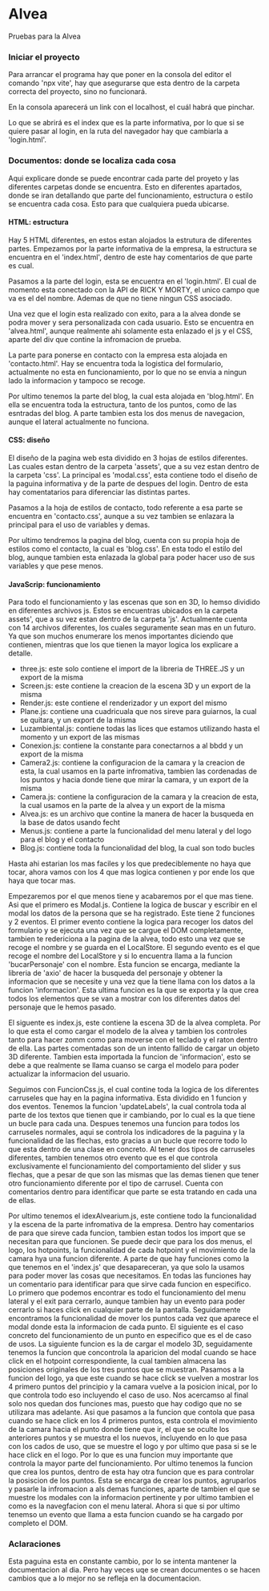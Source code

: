 # Alvea
Pruebas para la Alvea


### Iniciar el proyecto 
Para arrancar el programa hay que poner en la consola del editor el comando 'npx vite', hay que asegurarse que esta dentro de la carpeta correcta del proyecto, sino no funcionará. 

En la consola aparecerá un link con el localhost, el cuál habrá que pinchar.

Lo que se abrirá es el index que es la parte informativa, por lo que si se quiere pasar al login, en la ruta del navegador hay que cambiarla a 'login.html'.

### Documentos: donde se localiza cada cosa
Aqui explicare donde se puede encontrar cada parte del proyeto y las diferentes carpetas donde se encuentra. Esto en diferentes apartados, donde se iran detallando que parte del funcionamiento, estructura o estilo se encuentra cada cosa. Esto para que cualquiera pueda ubicarse.


#### HTML: estructura
Hay 5 HTML diferentes, en estos estan alojados la estrutura de diferentes partes. Empezamos por la parte informativa de la empresa, la estructura se encuentra en el 'index.html', dentro de este hay comentarios de que parte es cual.

Pasamos a la parte del login, esta se encuentra en el 'login.html'. El cual de momento esta conectado con la API de RICK Y MORTY, el unico campo que va es el del nombre. Ademas de que no tiene ningun CSS asociado.

Una vez que el login esta realizado con exito, para a la alvea donde se podra mover y sera personalizada con cada usuario. Esto se encuentra en 'alvea.html', aunque realmente ahi solamente esta enlazado el js y el CSS, aparte del div que contine la infromacion de prueba.

La parte para ponerse en contacto con la empresa esta alojada en 'contacto.html'. Hay se encuentra toda la logistica del formulario, actualmente no esta en funcionamiento, por lo que no se envia a ningun lado la informacion y tampoco se recoge.

Por ultimo tenemos la parte del blog, la cual esta alojada en 'blog.html'. En ella se encuentra toda la estructura, tanto de los puntos, como de las esntradas del blog. A parte tambien esta los dos menus de navegacion, aunque el lateral actualmente no funciona.

#### CSS: diseño
El diseño de la pagina web esta dividido en 3 hojas de estilos diferentes. Las cuales estan dentro de la carpeta 'assets', que a su vez estan dentro de la carpeta 'css'. La principal es 'modal.css', esta contiene todo el diseño de la paguina informativa y de la parte de despues del login. Dentro de esta hay comentatarios para diferenciar las distintas partes. 

Pasamos a la hoja de estilos de contacto, todo referente a esa parte se encuentra en 'contacto.css', aunque a su vez tambien se enlazara la principal para el uso de variables y demas.

Por ultimo tendremos la pagina del blog, cuenta con su propia hoja de estilos como el contacto, la cual es 'blog.css'. En esta todo el estilo del blog, aunque tambien esta enlazada la global para poder hacer uso de sus variables y que pese menos.

#### JavaScrip: funcionamiento
Para todo el funcionamiento y las escenas que son en 3D, lo hemso dividido en diferentes archivos js. Estos se encuentras ubicados en la carpeta assets', que a su vez estan dentro de la carpeta 'js'. Actualmente cuenta con 14 archivos diferentes, los cuales seguramente sean mas en un futuro. Ya que son muchos enumerare los menos importantes diciendo que contienen, mientras que los que tienen la mayor logica los explicare a detalle.

- three.js: este solo contiene el import de la libreria de THREE.JS y un export de la misma 
- Screen.js: este contiene la creacion de la escena 3D y un export de la misma 
- Render.js: este contiene el renderizador y un export del mismo 
- Plane.js: contiene una cuadricuala que nos sireve para guiarnos, la cual se quitara, y un export de la misma 
- Luzambiental.js: contiene todas las lices que estamos utilizando hasta el momento y un export de las mismas
- Conexion.js: contiene la constante para conectarnos a al bbdd y un export de la misma 
- Camera2.js: contiene la configuracion de la camara y la creacion de esta, la cual usamos en la parte infromativa, tambien las cordenadas de los puntos y hacia donde tiene que mirar la camara, y un export de la misma 
- Camera.js: contiene la configuracion de la camara y la creacion de esta, la cual usamos en la parte de la alvea  y un export de la misma
- Alvea.js: es un archivo que contine la manera de hacer la busqueda en la base de datos usando fecht
- Menus.js: contiene a parte la funcionalidad del menu lateral y del logo para el blog y el contacto
- Blog.js: contiene toda la funcionalidad del blog, la cual son todo bucles 

Hasta ahi estarian los mas faciles y los que predeciblemente no haya que tocar, ahora vamos con los 4 que mas logica contienen y por ende los que haya que tocar mas. 

Empezaremos por el que menos tiene y acabaremos por el que mas tiene. Asi que el primero es Modal.js. Contiene la logica de buscar y escribir en el modal los datos de la persona que se ha registrado. Este tiene 2 funciones y 2 eventos. El primer evento contiene la logica para recoger los datos del formulario y se ejecuta una vez que se cargue el DOM completamente, tambien te redericiona a la pagina de la alvea, todo esto una vez que se recoge el nombre y se guarda en el LocalStore. El segundo evento es el que recoge el nombre del LocalStore y si lo encuentra llama a la funcion 'bucarPersonaje' con el nombre. Esta funcion se encarga, mediante la libreria de 'axio' de hacer la busqueda del personaje y obtener la informacion que se necesite y una vez que la tiene llama con los datos a la funcion 'informacion'. Esta ultima funcion es la que se exporta y la que crea todos los elementos que se van a mostrar con los diferentes datos del personaje que le hemos pasado. 

El siguente es index.js, este contiene la escena 3D de la alvea completa. Por lo que esta el como cargar el modelo de la alvea y tambien los controles tanto para hacer zomm como para moverse con el teclado y el raton dentro de ella. Las partes comentadas son de un intento fallido de cargar un objeto 3D diferente. Tambien esta importada la funcion de 'informacion', esto se debe a que realmente se llama cuanso se carga el modelo para poder actualizar la informacion del usuario.

Seguimos con FuncionCss.js, el cual contine toda la logica de los diferentes carruseles que hay en la pagina informativa. Esta dividido en 1 funcion y dos eventos. Tenemos la funcion 'updateLabels', la cual controla toda al parte de los textos que tienen que ir cambiando, por lo cual es la que tiene un bucle para cada una. Despues tenemos una funcion para todos los carruseles normales, aqui se controla los indicadores de la paguina y la funcionalidad de las flechas, esto gracias a un bucle que recorre todo lo que esta dentro de una clase en concreto. Al tener dos tipos de carruseles diferentes, tambien tenemos otro evento que es el que controla exclusivamente el funcionamiento del comportamiento del slider y sus flechas, que a pesar de que son las mismas que las demas tienen que tener otro funcionamiento diferente por el tipo de carrusel. Cuenta con comentarios dentro para identificar que parte se esta tratando en cada una de ellas. 

Por ultimo tenemos el idexAlvearium.js, este contiene todo la funcionalidad y la escena de la parte infromativa de la empresa. Dentro hay comentarios de para que sireve cada funcion, tambien estan todos los import que se necesitan para que funcionen. Se puede decir que para los dos menus, el logo, los hotpoints, la funcionalidad de cada hotpoint y el movimiento de la camara hya una funcion diferente. A parte de que hay funciones como la que tenemos en el 'index.js' que desapareceran, ya que solo la usamos para poder mover las cosas que necesitamos. En todas las funciones hay un comentario para identificar para que sirve cada funcion en especifico. Lo primero que podemos encontrar es todo el funcionamiento del menu lateral y el exit para cerrarlo, aunque tambien hay un evento para poder cerrarlo si haces click en cualquier parte de la pantalla. Seguidamente encontramos la funcionalidad de mover los puntos cada vez que aparece el modal donde esta la informacion de cada punto. El siguiente es el caso concreto del funcionamiento de un punto en especifico que es el de caso de usos. La siguiente funcion es la de cargar el modelo 3D, seguidamente tenemos la funcion que concontrola la aparicion del modal cuando se hace click en el hotpoint correspondiente, la cual tambien almacena las posiciones originales de los tres puntos que se muestran. Pasamos a la funcion del logo, ya que este cuando se hace click se vuelven a mostrar los 4 primero puntos del principio y la camara vuelve a la posicion inical, por lo que controla todo eso incluyendo el caso de uso. Nos acercamso al final solo nos quedan dos funciones mas, puesto que hay codigo que no se utilizara mas adelante. Asi que pasamos a la funcion que contola que pasa cuando se hace click en los 4 primeros puntos, esta controla el movimiento de la camara hacia el punto donde tiene que ir, el que se oculte los anteriores puntos y se muestra el los nuevos, incluyendo en lo que pasa con los cados de uso, que se muestre el logo y por ultimo que pasa si se le hace click en el logo. Por lo que es una funcion muy importante que controla la mayor parte del funcionamiento. Por ultimo tenemos la funcion que crea los puntos, dentro de esta hay otra funcion que es para controlar la posiscion de los puntos. Esta se encarga de crear los puntos, agruparlos y pasarle la infromacion a als demas funciones, aparte de tambien el que se muestre los modales con la informacion pertinente y por ultimo tambien el como es la navegfacion con el menu lateral. Ahora si que si por ultimo tenemso un evento que llama a esta funcion cuando se ha cargado por completo el DOM.


### Aclaraciones 
Esta paguina esta en constante cambio, por lo se intenta mantener la documentacion al dia. Pero hay veces uqe se crean documentes o se hacen cambios que a lo mejor no se refleja en la documentacion. 